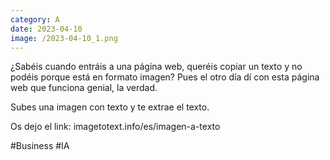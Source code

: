 ```yaml
--- 
category: A 
date: 2023-04-10 
image: /2023-04-10_1.png 
--- 
```


¿Sabéis cuando entráis a una página web, queréis copiar un texto y no podéis porque está en formato imagen? Pues el otro día dí con esta página web que funciona genial, la verdad. 

Subes una imagen con texto y te extrae el texto. 

Os dejo el link: imagetotext.info/es/imagen-a-texto

#Business #IA